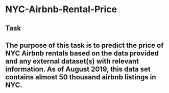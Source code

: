 # NYC-Airbnb-Rental-Price

## Task

## The purpose of this task is to predict the price of NYC Airbnb rentals based on the data provided and any external dataset(s) with relevant information. As of August 2019, this data set contains almost 50 thousand airbnb listings in NYC.
